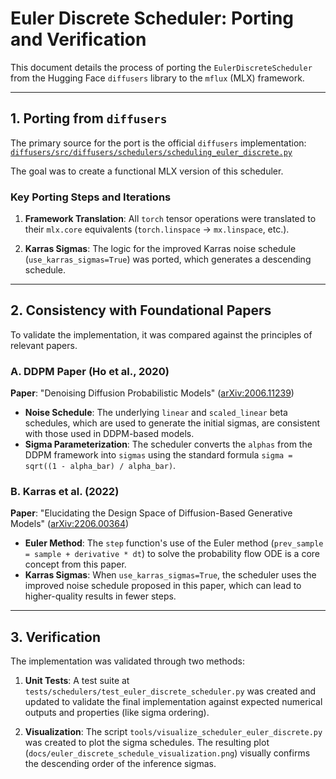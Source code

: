 # Euler Discrete Scheduler: Porting and Verification

This document details the process of porting the `EulerDiscreteScheduler` from the Hugging Face `diffusers` library to the `mflux` (MLX) framework.

---

## 1. Porting from `diffusers`

The primary source for the port is the official `diffusers` implementation:
[`diffusers/src/diffusers/schedulers/scheduling_euler_discrete.py`](https://github.com/huggingface/diffusers/blob/main/src/diffusers/schedulers/scheduling_euler_discrete.py)

The goal was to create a functional MLX version of this scheduler.

### Key Porting Steps and Iterations

1.  **Framework Translation**: All `torch` tensor operations were translated to their `mlx.core` equivalents (`torch.linspace` -> `mx.linspace`, etc.).

2.  **Karras Sigmas**: The logic for the improved Karras noise schedule (`use_karras_sigmas=True`) was ported, which generates a descending schedule.

---

## 2. Consistency with Foundational Papers

To validate the implementation, it was compared against the principles of relevant papers.

### A. DDPM Paper (Ho et al., 2020)

**Paper**: "Denoising Diffusion Probabilistic Models" ([arXiv:2006.11239](https://arxiv.org/abs/2006.11239))

*   **Noise Schedule**: The underlying `linear` and `scaled_linear` beta schedules, which are used to generate the initial sigmas, are consistent with those used in DDPM-based models.
*   **Sigma Parameterization**: The scheduler converts the `alphas` from the DDPM framework into `sigmas` using the standard formula `sigma = sqrt((1 - alpha_bar) / alpha_bar)`.

### B. Karras et al. (2022)

**Paper**: "Elucidating the Design Space of Diffusion-Based Generative Models" ([arXiv:2206.00364](https://arxiv.org/abs/2206.00364))

*   **Euler Method**: The `step` function's use of the Euler method (`prev_sample = sample + derivative * dt`) to solve the probability flow ODE is a core concept from this paper.
*   **Karras Sigmas**: When `use_karras_sigmas=True`, the scheduler uses the improved noise schedule proposed in this paper, which can lead to higher-quality results in fewer steps.

---

## 3. Verification

The implementation was validated through two methods:

1.  **Unit Tests**: A test suite at `tests/schedulers/test_euler_discrete_scheduler.py` was created and updated to validate the final implementation against expected numerical outputs and properties (like sigma ordering).

2.  **Visualization**: The script `tools/visualize_scheduler_euler_discrete.py` was created to plot the sigma schedules. The resulting plot (`docs/euler_discrete_schedule_visualization.png`) visually confirms the descending order of the inference sigmas.
